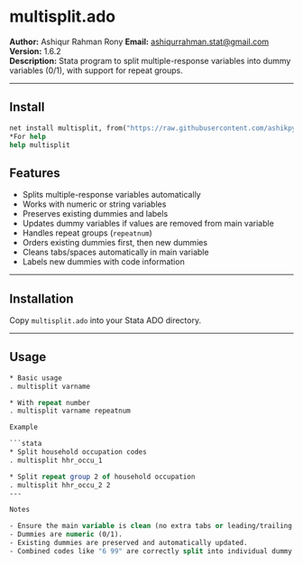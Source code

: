 # multisplit.ado

**Author:** Ashiqur Rahman Rony
**Email:** ashiqurrahman.stat@gmail.com
**Version:** 1.6.2  
**Description:** Stata program to split multiple-response variables into dummy variables (0/1), with support for repeat groups.

---

## Install
```stata
net install multisplit, from("https://raw.githubusercontent.com/ashikpydev/multisplit/main/") replace
*For help
help multisplit
```
## Features

- Splits multiple-response variables automatically
- Works with numeric or string variables
- Preserves existing dummies and labels
- Updates dummy variables if values are removed from main variable
- Handles repeat groups (`repeatnum`)
- Orders existing dummies first, then new dummies
- Cleans tabs/spaces automatically in main variable
- Labels new dummies with code information

---

## Installation

Copy `multisplit.ado` into your Stata ADO directory.

---

## Usage

```stata
* Basic usage
. multisplit varname

* With repeat number
. multisplit varname repeatnum

Example

```stata
* Split household occupation codes
. multisplit hhr_occu_1

* Split repeat group 2 of household occupation
. multisplit hhr_occu_2 2
---

Notes

- Ensure the main variable is clean (no extra tabs or leading/trailing spaces).
- Dummies are numeric (0/1).
- Existing dummies are preserved and automatically updated.
- Combined codes like "6 99" are correctly split into individual dummy variables.

